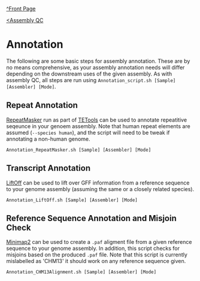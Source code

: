 [^Front Page](..)

[<Assembly QC](QC.md)

# Annotation

The following are some basic steps for assembly annotation. These are by no means comprehensive, as your assembly annotation needs will differ depending on the downstream uses of the given assembly. As with assembly QC, all steps are run using `Annotation_script.sh [Sample] [Assembler] [Mode]`.

## Repeat Annotation

[RepeatMasker](https://www.repeatmasker.org/) run as part of [TETools](https://github.com/Dfam-consortium/TETools) can be used to annotate repeatitive seqeunce in your genoem assembly. Note that human repeat elements are assumed (`--species human`), and the script will need to be tweak if annotating a non-human genome.

`Annotation_RepeatMasker.sh [Sample] [Assembler] [Mode]`

## Transcript Annotation

[LiftOff](https://github.com/agshumate/Liftoff) can be used to lift over GFF information from a reference sequence to your genome assembly (assuming the same or a closely related species). 

`Annotation_LiftOff.sh [Sample] [Assembler] [Mode]`

## Reference Sequence Annotation and Misjoin Check

[Minimap2](https://github.com/lh3/minimap2) can be used to create a `.paf` aligment file from a given reference sequence to your genome assembly. In addition, this script checks for misjoins based on the produced `.paf` file. Note that this script is currently mislabelled as 'CHM13' it should work on any reference sequence given.

`Annotation_CHM13Alignment.sh [Sample] [Assembler] [Mode]`
